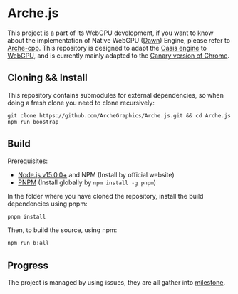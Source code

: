 # Arche.js

This project is a part of its WebGPU development, if you want to know about the implementation of Native
WebGPU ([Dawn](https://dawn.googlesource.com/dawn))
Engine, please refer to [Arche-cpp](https://github.com/ArcheGraphics/Arche-cpp). This repository is designed to
adapt the [Oasis engine](https://github.com/oasis-engine/engine) to [WebGPU](https://github.com/gpuweb/types), and is
currently mainly adapted to the [Canary version of Chrome](https://www.google.com/intl/zh-CN/chrome/canary/).

## Cloning && Install

This repository contains submodules for external dependencies, so when doing a fresh clone you need to clone
recursively:

```shell
git clone https://github.com/ArcheGraphics/Arche.js.git && cd Arche.js
npm run boostrap
```

## Build

Prerequisites:

- [Node.js v15.0.0+](https://nodejs.org/en/) and NPM (Install by official website)
- [PNPM](https://pnpm.io/) (Install globally by `npm install -g pnpm`)

In the folder where you have cloned the repository, install the build dependencies using pnpm:

```sh
pnpm install
```

Then, to build the source, using npm:

```sh
npm run b:all
```


## Progress

The project is managed by using issues, they are all gather
into [milestone](https://github.com/yangfengzzz/Oasis-WebGPU/milestones).
